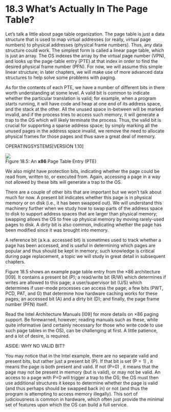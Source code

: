 # 18.3 What’s Actually In The Page Table?  

Let’s talk a little about page table organization. The page table is just a data structure that is used to map virtual addresses (or really, virtual page numbers) to physical addresses (physical frame numbers). Thus, any data structure could work. The simplest form is called a linear page table, which is just an array. The OS indexes the array by the virtual page number (VPN), and looks up the page-table entry (PTE) at that index in order to find the desired physical frame number (PFN). For now, we will assume this simple linear structure; in later chapters, we will make use of more advanced data structures to help solve some problems with paging.  

As for the contents of each PTE, we have a number of different bits in there worth understanding at some level. A valid bit is common to indicate whether the particular translation is valid; for example, when a program starts running, it will have code and heap at one end of its address space, and the stack at the other. All the unused space in-between will be marked invalid, and if the process tries to access such memory, it will generate a trap to the OS which will likely terminate the process. Thus, the valid bit is crucial for supporting a sparse address space; by simply marking all the unused pages in the address space invalid, we remove the need to allocate physical frames for those pages and thus save a great deal of memory.  

OPERATINGSYSTEMS[VERSION 1.10]  

![](images/868c61ae5d5609f95706a33ae7c6c0f36053bddca5b1aafe647b977c4b3d213e.jpg)  
Figure 18.5: An $\mathbf { x 8 6 }$ Page Table Entry (PTE)  

We also might have protection bits, indicating whether the page could be read from, written to, or executed from. Again, accessing a page in a way not allowed by these bits will generate a trap to the OS.  

There are a couple of other bits that are important but we won’t talk about much for now. A present bit indicates whether this page is in physical memory or on disk (i.e., it has been swapped out). We will understand this machinery further when we study how to swap parts of the address space to disk to support address spaces that are larger than physical memory; swapping allows the OS to free up physical memory by moving rarely-used pages to disk. A dirty bit is also common, indicating whether the page has been modified since it was brought into memory.  

A reference bit (a.k.a. accessed bit) is sometimes used to track whether a page has been accessed, and is useful in determining which pages are popular and thus should be kept in memory; such knowledge is critical during page replacement, a topic we will study in great detail in subsequent chapters.  

Figure 18.5 shows an example page table entry from the $\times 8 6$ architecture [I09]. It contains a present bit (P); a read/write bit (R/W) which determines if writes are allowed to this page; a user/supervisor bit (U/S) which determines if user-mode processes can access the page; a few bits (PWT, PCD, PAT, and G) that determine how hardware caching works for these pages; an accessed bit (A) and a dirty bit (D); and finally, the page frame number (PFN) itself.  

Read the Intel Architecture Manuals [I09] for more details on $\times 8 6$ paging support. Be forewarned, however; reading manuals such as these, while quite informative (and certainly necessary for those who write code to use such page tables in the OS), can be challenging at first. A little patience, and a lot of desire, is required.  

ASIDE: WHY NO VALID BIT?  

You may notice that in the Intel example, there are no separate valid and present bits, but rather just a present bit (P). If that bit is set $( \mathrm { P } { = } 1 )$ , it means the page is both present and valid. If not $( \mathrm { P = } 0 )$ , it means that the page may not be present in memory (but is valid), or may not be valid. An access to a page with $\scriptstyle \mathrm { P = } 0$ will trigger a trap to the OS; the OS must then use additional structures it keeps to determine whether the page is valid (and thus perhaps should be swapped back in) or not (and thus the program is attempting to access memory illegally). This sort of judiciousness is common in hardware, which often just provide the minimal set of features upon which the OS can build a full service.  

